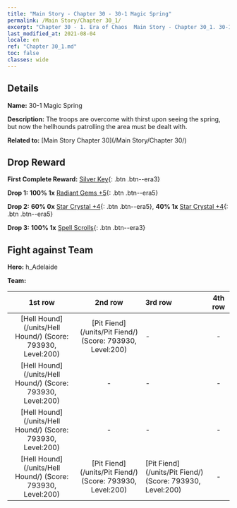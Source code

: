 ```yaml
---
title: "Main Story - Chapter 30 - 30-1 Magic Spring"
permalink: /Main Story/Chapter 30_1/
excerpt: "Chapter 30 - 1. Era of Chaos  Main Story - Chapter 30_1. 30-1 Magic Spring"
last_modified_at: 2021-08-04
locale: en
ref: "Chapter 30_1.md"
toc: false
classes: wide
---
```


## Details

 **Name:** 30-1 Magic Spring

 **Description:** The troops are overcome with thirst upon seeing the spring, but now the hellhounds patrolling the area must be dealt with.

 **Related to:** [Main Story Chapter 30](/Main Story/Chapter 30/)

## Drop Reward

 **First Complete Reward:** [Silver Key](/Items/con_693/){: .btn .btn--era3}

 **Drop 1:** **100% 1x** [Radiant Gems +5](/Items/mat_100/){: .btn .btn--era5}

 **Drop 2:** **60% 0x** [Star Crystal +4](/Items/mat_94/){: .btn .btn--era5}, **40% 1x** [Star Crystal +4](/Items/mat_94/){: .btn .btn--era5}

 **Drop 3:** **100% 1x** [Spell Scrolls](/Items/con_694/){: .btn .btn--era3}


## Fight against Team
 **Hero:** h_Adelaide

 **Team:**


  | 1st row | 2nd row | 3rd row | 4th row |
  |:----:|:----:|:----|:----:|
  | [Hell Hound](/units/Hell Hound/) (Score: 793930, Level:200)  | [Pit Fiend](/units/Pit Fiend/) (Score: 793930, Level:200)  | - | - |
  | [Hell Hound](/units/Hell Hound/) (Score: 793930, Level:200)  | - | - | - |
  | [Hell Hound](/units/Hell Hound/) (Score: 793930, Level:200)  | - | - | - |
  | [Hell Hound](/units/Hell Hound/) (Score: 793930, Level:200)  | [Pit Fiend](/units/Pit Fiend/) (Score: 793930, Level:200)  | [Pit Fiend](/units/Pit Fiend/) (Score: 793930, Level:200)  | - |


